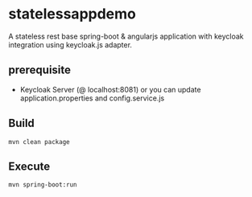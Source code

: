 # statelessappdemo

A stateless rest base spring-boot & angularjs application with keycloak integration using keycloak.js adapter. 

## prerequisite 
* Keycloak Server (@ localhost:8081) or you can update application.properties and config.service.js

## Build
 ```mvn clean package```

## Execute
 ```mvn spring-boot:run ```
